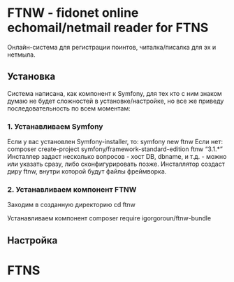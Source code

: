 # FTNW - fidonet online echomail/netmail reader for FTNS

Онлайн-система для регистрации поинтов, читалка/писалка для эх и нетмыла.

## Установка

Система написана, как компонент к Symfony, для тех кто с ним знаком думаю не будет сложностей в установке/настройке, но все же приведу последовательность по всем моментам:

### 1. Устанавливаем Symfony
Если у вас установлен Symfony-installer, то:
    symfony new ftnw
Если нет:
    composer create-project symfony/framework-standard-edition ftnw “3.1.*”
Инсталлер задаст несколько вопросов - хост DB, dbname, и т.д. - можно или указать сразу, либо сконфигурировать позже.
Инсталлятор создаст диру ftnw, внутри которой будут файлы фреймворка. 

### 2. Устанавливаем компонент FTNW
Заходим в созданную директорию
    cd ftnw

Устанавливаем компонент
    composer require igorgoroun/ftnw-bundle



## Настройка



# FTNS

